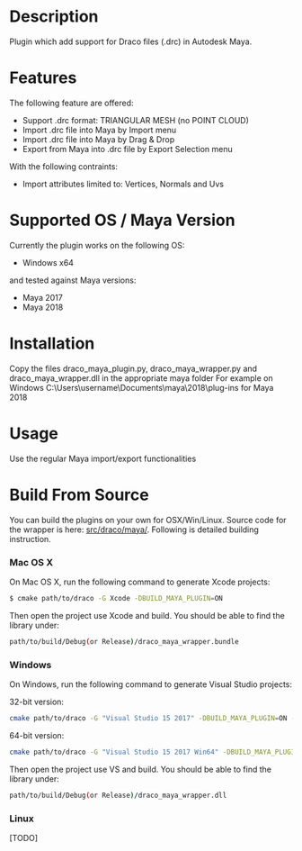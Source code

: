 # Description
Plugin which add support for Draco files (.drc) in Autodesk Maya.

# Features
The following feature are offered:
* Support .drc format: TRIANGULAR MESH  (no POINT CLOUD)
* Import .drc file into Maya by Import menu
* Import .drc file into Maya by Drag & Drop
* Export from Maya into .drc file by Export Selection menu

With the following contraints:
* Import attributes limited to: Vertices, Normals and Uvs

# Supported OS / Maya Version
Currently the plugin works on the following OS:
* Windows x64

and tested against Maya versions:
* Maya 2017
* Maya 2018

# Installation
Copy the files draco_maya_plugin.py, draco_maya_wrapper.py and draco_maya_wrapper.dll in the appropriate maya folder
For example on Windows C:\Users\username\Documents\maya\2018\plug-ins for Maya 2018


# Usage
Use the regular Maya import/export functionalities


# Build From Source
You can build the plugins on your own for OSX/Win/Linux. Source code for the wrapper is here: [src/draco/maya/](../src/draco/maya). Following is detailed building instruction.

### Mac OS X
On Mac OS X, run the following command to generate Xcode projects:

~~~~~ bash
$ cmake path/to/draco -G Xcode -DBUILD_MAYA_PLUGIN=ON
~~~~~

Then open the project use Xcode and build.
You should be able to find the library under:

~~~~ bash
path/to/build/Debug(or Release)/draco_maya_wrapper.bundle
~~~~

### Windows
On Windows, run the following command to generate Visual Studio projects:

32-bit version:
~~~~~ bash
cmake path/to/draco -G "Visual Studio 15 2017" -DBUILD_MAYA_PLUGIN=ON -DBUILD_SHARED_LIBS=ON
~~~~~

64-bit version:
~~~~~ bash
cmake path/to/draco -G "Visual Studio 15 2017 Win64" -DBUILD_MAYA_PLUGIN=ON -DBUILD_SHARED_LIBS=ON
~~~~~

Then open the project use VS and build.
You should be able to find the library under:

~~~~ bash
path/to/build/Debug(or Release)/draco_maya_wrapper.dll
~~~~

### Linux
[TODO]

